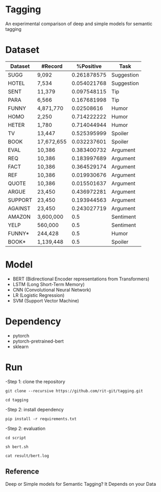 # Tagging
An experimental comparison of deep and simple models for semantic tagging

# Dataset

| Dataset | #Record    | %Positive   | Task       |
|---------|------------|-------------|------------|
| SUGG    | 9,092      | 0.261878575 | Suggestion |
| HOTEL   | 7,534      | 0.054021768 | Suggestion |
| SENT    | 11,379     | 0.097548115 | Tip        |
| PARA    | 6,566      | 0.167681998 | Tip        |
| FUNNY   | 4,871,770  | 0.02508616  | Humor      |
| HOMO    | 2,250      | 0.714222222 | Humor      |
| HETER   | 1,780      | 0.714044944 | Humor      |
| TV      | 13,447     | 0.525395999 | Spoiler    |
| BOOK    | 17,672,655 | 0.032237601 | Spoiler    |
| EVAL    | 10,386     | 0.383400732 | Argument   |
| REQ     | 10,386     | 0.183997689 | Argument   |
| FACT    | 10,386     | 0.364529174 | Argument   |
| REF     | 10,386     | 0.019930676 | Argument   |
| QUOTE   | 10,386     | 0.015501637 | Argument   |
| ARGUE   | 23,450     | 0.436972281 | Argument   |
| SUPPORT | 23,450     | 0.193944563 | Argument   |
| AGAINST | 23,450     | 0.243027719 | Argument   |
| AMAZON  | 3,600,000  | 0.5         | Sentiment  |
| YELP    | 560,000    | 0.5         | Sentiment  |
| FUNNY\* | 244,428    | 0.5         | Humor      |
| BOOK\*  | 1,139,448  | 0.5         | Spoiler    |

# Model
- BERT (Bidirectional Encoder representations from Transformers)
- LSTM (Long Short-Term Memory)
- CNN (Convolutional Neural Network)
- LR (Logistic Regression)
- SVM (Support Vector Machine)

# Dependency
- pytorch
- pytorch-pretrained-bert
- sklearn

# Run
-Step 1: clone the repository

    git clone --recursive https://github.com/rit-git/tagging.git

    cd tagging

-Step 2: install dependency

    pip install -r requirements.txt

-Step 2: evaluation

    cd script
    
    sh bert.sh

    cat result/bert.log

## Reference 
Deep or Simple models for Semantic Tagging? It Depends on your Data
